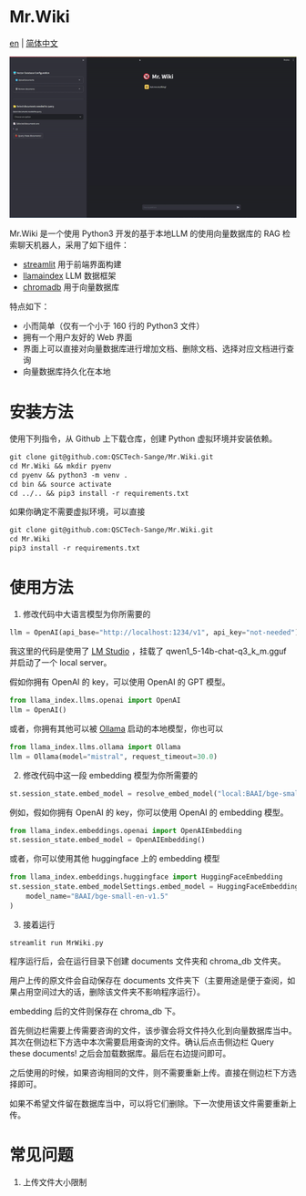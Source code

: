 # Mr.Wiki

[en](README.md) | [简体中文](docs/README_zh.md)


<p align="center">
  <img src="https://github.com/QSCTech-Sange/Mr.Wiki/blob/main/docs/sample.gif">
</p>

Mr.Wiki 是一个使用 Python3 开发的基于本地LLM 的使用向量数据库的 RAG 检索聊天机器人，采用了如下组件：
- [streamlit](https://streamlit.io/) 用于前端界面构建
- [llamaindex](https://www.llamaindex.ai/) LLM 数据框架
- [chromadb](https://www.trychroma.com/) 用于向量数据库

特点如下：
- 小而简单（仅有一个小于 160 行的 Python3 文件）
- 拥有一个用户友好的 Web 界面
- 界面上可以直接对向量数据库进行增加文档、删除文档、选择对应文档进行查询
- 向量数据库持久化在本地

# 安装方法
使用下列指令，从 Github 上下载仓库，创建 Python 虚拟环境并安装依赖。
```shell
git clone git@github.com:QSCTech-Sange/Mr.Wiki.git
cd Mr.Wiki && mkdir pyenv
cd pyenv && python3 -m venv . 
cd bin && source activate
cd ../.. && pip3 install -r requirements.txt
```
如果你确定不需要虚拟环境，可以直接
```shell
git clone git@github.com:QSCTech-Sange/Mr.Wiki.git
cd Mr.Wiki
pip3 install -r requirements.txt
```

# 使用方法
1. 修改代码中大语言模型为你所需要的
```python
llm = OpenAI(api_base="http://localhost:1234/v1", api_key="not-needed")
```
我这里的代码是使用了 [LM Studio](https://lmstudio.ai/) ，挂载了 
qwen1_5-14b-chat-q3_k_m.gguf 并启动了一个 local server。

假如你拥有 OpenAI 的 key，可以使用 OpenAI 的 GPT 模型。
```python
from llama_index.llms.openai import OpenAI
llm = OpenAI()
```
或者，你拥有其他可以被 [Ollama](https://ollama.com/) 启动的本地模型，你也可以
```python
from llama_index.llms.ollama import Ollama
llm = Ollama(model="mistral", request_timeout=30.0)
```


2. 修改代码中这一段 embedding 模型为你所需要的
```python
st.session_state.embed_model = resolve_embed_model("local:BAAI/bge-small-zh-v1.5")
```
例如，假如你拥有 OpenAI 的 key，你可以使用 OpenAI 的 embedding 模型。
```python
from llama_index.embeddings.openai import OpenAIEmbedding
st.session_state.embed_model = OpenAIEmbedding()
```
或者，你可以使用其他 huggingface 上的 embedding 模型
```python
from llama_index.embeddings.huggingface import HuggingFaceEmbedding
st.session_state.embed_modelSettings.embed_model = HuggingFaceEmbedding(
    model_name="BAAI/bge-small-en-v1.5"
)
```
3. 接着运行
```
streamlit run MrWiki.py
```
程序运行后，会在运行目录下创建 documents 文件夹和 chroma_db 文件夹。

用户上传的原文件会自动保存在 documents 文件夹下（主要用途是便于查阅，如果占用空间过大的话，删除该文件夹不影响程序运行）。

embedding 后的文件则保存在 chroma_db 下。

首先侧边栏需要上传需要咨询的文件，该步骤会将文件持久化到向量数据库当中。其次在侧边栏下方选中本次需要启用查询的文件。确认后点击侧边栏 Query these documents! 之后会加载数据库。最后在右边提问即可。

之后使用的时候，如果咨询相同的文件，则不需要重新上传。直接在侧边栏下方选择即可。

如果不希望文件留在数据库当中，可以将它们删除。下一次使用该文件需要重新上传。


# 常见问题
1. 上传文件大小限制
